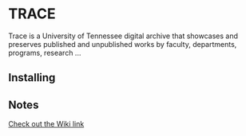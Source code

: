 # TRACE
Trace is a University of Tennessee digital archive that showcases and preserves published and unpublished works by faculty, departments, programs, research ...


## Installing ##


## Notes
[Check out the Wiki link](https://github.com/utkdigitalinitiatives/TRACE/wiki)
